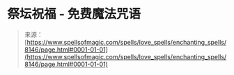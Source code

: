 <!--yml

分类：未分类

日期：2024年06月12日 18:43:27

-->

# 祭坛祝福 - 免费魔法咒语

> 来源：[https://www.spellsofmagic.com/spells/love_spells/enchanting_spells/8146/page.html#0001-01-01](https://www.spellsofmagic.com/spells/love_spells/enchanting_spells/8146/page.html#0001-01-01)
